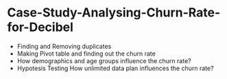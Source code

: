 # Case-Study-Analysing-Churn-Rate-for-Decibel

- Finding and Removing duplicates 
- Making Pivot table and finding out the churn rate
- How demographics and age groups influence the churn rate?
- Hypotesis Testing How unlimited data plan influences the churn rate?


